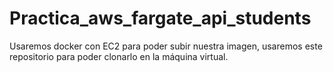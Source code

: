# Practica_aws_fargate_api_students
Usaremos docker con EC2 para poder subir nuestra imagen, usaremos este repositorio para poder clonarlo en la máquina virtual.
